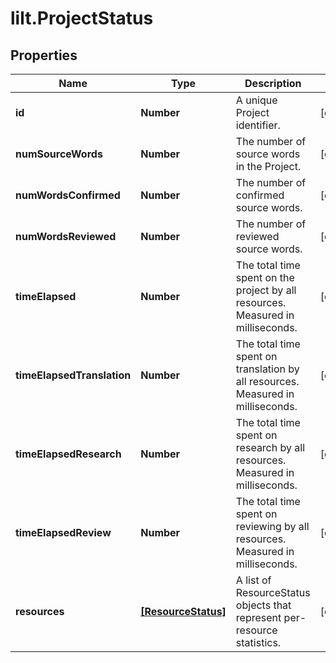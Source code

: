 # lilt.ProjectStatus

## Properties
Name | Type | Description | Notes
------------ | ------------- | ------------- | -------------
**id** | **Number** | A unique Project identifier. | [optional] 
**numSourceWords** | **Number** | The number of source words in the Project. | [optional] 
**numWordsConfirmed** | **Number** | The number of confirmed source words. | [optional] 
**numWordsReviewed** | **Number** | The number of reviewed source words. | [optional] 
**timeElapsed** | **Number** | The total time spent on the project by all resources. Measured in milliseconds. | [optional] 
**timeElapsedTranslation** | **Number** | The total time spent on translation by all resources. Measured in milliseconds. | [optional] 
**timeElapsedResearch** | **Number** | The total time spent on research by all resources. Measured in milliseconds. | [optional] 
**timeElapsedReview** | **Number** | The total time spent on reviewing by all resources. Measured in milliseconds. | [optional] 
**resources** | [**[ResourceStatus]**](ResourceStatus.md) | A list of ResourceStatus objects that represent per-resource statistics. | [optional] 
